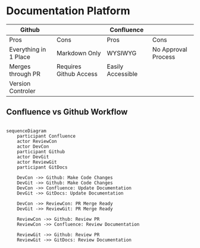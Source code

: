 # Documentation Platform

| Github |  | Confluence | |
| ------ | ----- | ----- | ----- |
| Pros | Cons | Pros | Cons |
| Everything in 1 Place | Markdown Only | WYSIWYG | No Approval Process |
| Merges through PR | Requires Github Access | Easily Accessible | |
| Version Controler |                | | | 



## Confluence vs Github Workflow
```mermaid

sequenceDiagram
    participant Confluence
    actor ReviewCon
    actor DevCon
    participant Github
    actor DevGit
    actor ReviewGit
    participant GitDocs
    
    DevCon ->> Github: Make Code Changes
    DevGit ->> Github: Make Code Changes
    DevCon ->> Confluence: Update Documentation
    DevGit ->> GitDocs: Update Documentation
    
    DevCon ->> ReviewCon: PR Merge Ready
    DevGit ->> ReviewGit: PR Merge Ready
    
    ReviewCon ->> Github: Review PR
    ReviewCon ->> Confluence: Review Documentation
    
    ReviewGit ->> Github: Review PR
    ReviewGit ->> GitDocs: Review Documentation

```
